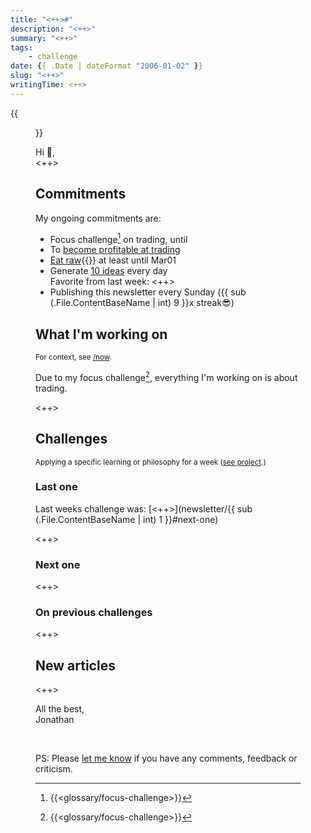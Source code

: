 ```yaml
---
title: "<++>#"
description: "<++>"
summary: "<++>"
tags:
    - challenge
date: {{ .Date | dateFormat "2006-01-02" }}
slug: "<++>"
writingTime: <++>
---
```


{{<figure src="selfie.jpg" clearClass="true" class="w-11/12 sm:max-w-44 sm:w-auto sm:float-right sm:pl-3 my-0" alt="Me in the forest">}}

Hi :slightly_smiling_face:,<br>
<++>

## Commitments

My ongoing commitments are:
- Focus challenge[^focus-challenge] on trading, until
- To [become profitable at trading](project/day-trading)
- [Eat raw](/de/project/rohkost){{<de>}} at least until Mar01
- Generate [10 ideas](newsletter/7#next-challenge) every day
  <br>Favorite from last week: <++>
- Publishing this newsletter every Sunday ({{ sub (.File.ContentBaseName | int) 9 }}x streak:sunglasses:)

## What I'm working on
<small>For context, see [/now](now#projects).</small>

Due to my focus challenge[^focus-challenge], everything I'm working on is
about trading.

<++>

## Challenges
<small>Applying a specific learning or philosophy for a week ([see project](project/challenges).)</small>

### Last one

Last weeks challenge was: [<++>](newsletter/{{ sub (.File.ContentBaseName | int) 1 }}#next-one)

<++>

### Next one

<++>

### On previous challenges

<++>

## New articles

<++>

All the best,<br>
Jonathan

<br>

PS: Please [let me know](mailto:newsletter-feedback@jneidel.com) if you have any comments, feedback or criticism.

[^focus-challenge]: {{<glossary/focus-challenge>}}
